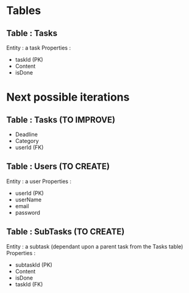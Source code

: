 # Tables

## Table : Tasks
Entity : a task
Properties :
- taskId (PK)
- Content
- isDone


# Next possible iterations

## Table : Tasks (TO IMPROVE)
- Deadline
- Category
- userId (FK)


## Table : Users (TO CREATE)
Entity : a user
Properties :
- userId (PK)
- userName
- email
- password

## Table : SubTasks (TO CREATE)
Entity : a subtask (dependant upon a parent task from the Tasks table)
Properties :
- subtaskId (PK)
- Content
- isDone
- taskId (FK)